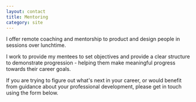 ```yaml
---
layout: contact
title: Mentoring
category: site
---
```


I offer remote coaching and mentorship to product and design people in sessions over lunchtime.

I work to provide my mentees to set objectives and provide a clear structure to demonstrate progression - helping them make meaningful progress towards their career goals. 

If you are trying to figure out what's next in your career, or would benefit from guidance about your professional development, please get in touch using the form below.

